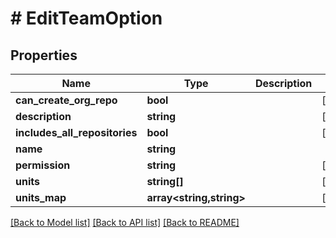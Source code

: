 # # EditTeamOption

## Properties

Name | Type | Description | Notes
------------ | ------------- | ------------- | -------------
**can_create_org_repo** | **bool** |  | [optional]
**description** | **string** |  | [optional]
**includes_all_repositories** | **bool** |  | [optional]
**name** | **string** |  |
**permission** | **string** |  | [optional]
**units** | **string[]** |  | [optional]
**units_map** | **array<string,string>** |  | [optional]

[[Back to Model list]](../../README.md#models) [[Back to API list]](../../README.md#endpoints) [[Back to README]](../../README.md)
